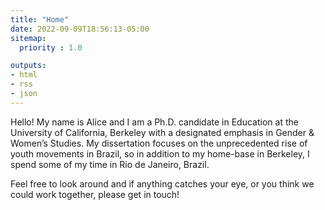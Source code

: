 ```yaml
---
title: "Home"
date: 2022-09-09T18:56:13-05:00
sitemap:
  priority : 1.0

outputs:
- html
- rss
- json
---
```


Hello! My name is Alice and I am a Ph.D. candidate in Education at the University of California, Berkeley with a designated emphasis in Gender & Women’s Studies.
My dissertation focuses on the unprecedented rise of youth movements in Brazil, so in addition to my home-base in Berkeley, I spend some of my time in Rio de Janeiro, Brazil.

Feel free to look around and if anything catches your eye, or you think we could work together, please get in touch!

